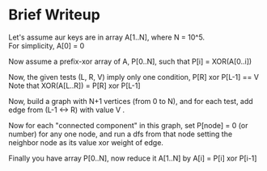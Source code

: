 # Brief Writeup

Let's assume aur keys are in array A[1..N], where N = 10^5.  
For simplicity, A[0] = 0  

Now assume a prefix-xor array of A, P[0..N], such that P[i] = XOR(A[0..i])  

Now, the given tests (L, R, V) imply only one condition, P[R] xor P[L-1] == V  
Note that XOR(A[L..R]) = P[R] xor P[L-1]  

Now, build a graph with N+1 vertices (from 0 to N), and for each test, add edge from (L-1 <-> R) with value V  .

Now for each "connected component" in this graph, set P[node] = 0 (or number) for any one node, and run a dfs from that node setting the neighbor node as its value xor weight of edge.  

Finally you have array P[0..N], now reduce it A[1..N] by A[i] = P[i] xor P[i-1]  

